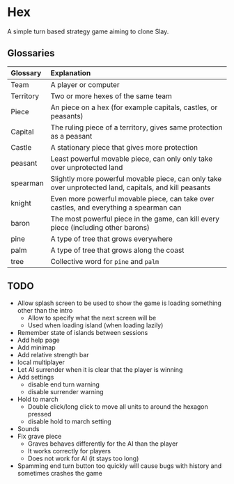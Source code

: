 # Hex

A simple turn based strategy game aiming to clone Slay.

## Glossaries

| Glossary  | Explanation                                                                                            |
| :-------- | :----------------------------------------------------------------------------------------------------- |
| Team      | A player or computer                                                                                   |
| Territory | Two or more hexes of the same team                                                                     |
| Piece     | An piece on a hex (for example capitals, castles, or peasants)                                         |
| Capital   | The ruling piece of a territory, gives same protection as a peasant                                    |
| Castle    | A stationary piece that gives more protection                                                          |
| peasant   | Least powerful movable piece, can only only take over unprotected land                                 |
| spearman  | Slightly more powerful movable piece, can only take over unprotected land, capitals, and kill peasants |
| knight    | Even more powerful movable piece, can take over castles, and everything a spearman can                 |
| baron     | The most powerful piece in the game, can kill every piece (including other barons)                     |
| pine      | A type of tree that grows everywhere                                                                   |
| palm      | A type of tree that grows along the coast                                                              |
| tree      | Collective word for `pine` and `palm`                                                                  |

## TODO

* Allow splash screen to be used to show the game is loading something other than the intro
  * Allow to specify what the next screen will be
  * Used when loading island (when loading lazily)
* Remember state of islands between sessions
* Add help page
* Add minimap
* Add relative strength bar
* local multiplayer
* Let AI surrender when it is clear that the player is winning
* Add settings
  * disable end turn warning
  * disable surrender warning
* Hold to march
  * Double click/long click to move all units to around the hexagon pressed
  * disable hold to march setting
* Sounds
* Fix grave piece
  * Graves behaves differently for the AI than the player
  * It works correctly for players
  * Does not work for AI (it stays too long)
* Spamming end turn button too quickly will cause bugs with history and sometimes crashes the game
